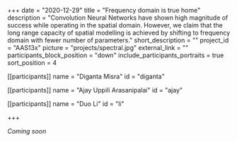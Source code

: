 +++
date = "2020-12-29"
title = "Frequency domain is true home"
description = "Convolution Neural Networks have shown high magnitude of success while operating in the spatial domain. However, we claim that the long range capacity of spatial modelling is achieved by shifting to frequency domain with fewer number of parameters."
short_description = ""
project_id = "AAS13x"
picture = "projects/spectral.jpg"
external_link = ""
participants_block_position = "down"
include_participants_portraits = true
sort_position = 4

[[participants]]
    name = "Diganta Misra"
    id = "diganta"

[[participants]]
    name = "Ajay Uppili Arasanipalai"
    id = "ajay"

[[participants]]
    name = "Duo Li"
    id = "li"

+++

*Coming soon*